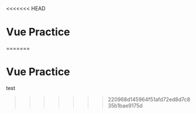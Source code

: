 <<<<<<< HEAD
# Vue Practice
=======
# Vue Practice
test
>>>>>>> 220968d145964f51afd72ed8d7c835b1bae9175d

